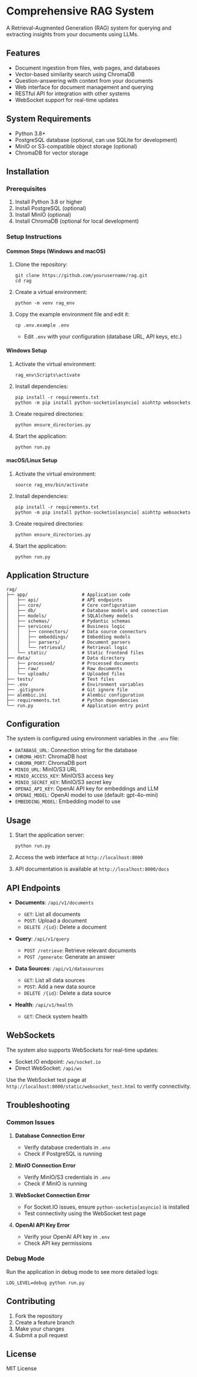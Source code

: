 # Comprehensive RAG System

A Retrieval-Augmented Generation (RAG) system for querying and extracting insights from your documents using LLMs.

## Features

- Document ingestion from files, web pages, and databases
- Vector-based similarity search using ChromaDB
- Question-answering with context from your documents
- Web interface for document management and querying
- RESTful API for integration with other systems
- WebSocket support for real-time updates

## System Requirements

- Python 3.8+ 
- PostgreSQL database (optional, can use SQLite for development)
- MinIO or S3-compatible object storage (optional)
- ChromaDB for vector storage

## Installation

### Prerequisites

1. Install Python 3.8 or higher
2. Install PostgreSQL (optional)
3. Install MinIO (optional)
4. Install ChromaDB (optional for local development)

### Setup Instructions

#### Common Steps (Windows and macOS)

1. Clone the repository:
   ```
   git clone https://github.com/yourusername/rag.git
   cd rag
   ```

2. Create a virtual environment:
   ```
   python -m venv rag_env
   ```

3. Copy the example environment file and edit it:
   ```
   cp .env.example .env
   ```
   - Edit `.env` with your configuration (database URL, API keys, etc.)

#### Windows Setup

1. Activate the virtual environment:
   ```
   rag_env\Scripts\activate
   ```

2. Install dependencies:
   ```
   pip install -r requirements.txt
   python -m pip install python-socketio[asyncio] aiohttp websockets
   ```

3. Create required directories:
   ```
   python ensure_directories.py
   ```

4. Start the application:
   ```
   python run.py
   ```

#### macOS/Linux Setup

1. Activate the virtual environment:
   ```
   source rag_env/bin/activate
   ```

2. Install dependencies:
   ```
   pip install -r requirements.txt
   python -m pip install python-socketio[asyncio] aiohttp websockets
   ```

3. Create required directories:
   ```
   python ensure_directories.py
   ```

4. Start the application:
   ```
   python run.py
   ```

## Application Structure

```
rag/
├── app/                    # Application code
│   ├── api/                # API endpoints
│   ├── core/               # Core configuration
│   ├── db/                 # Database models and connection
│   ├── models/             # SQLAlchemy models
│   ├── schemas/            # Pydantic schemas
│   ├── services/           # Business logic
│   │   ├── connectors/     # Data source connectors
│   │   ├── embeddings/     # Embedding models
│   │   ├── parsers/        # Document parsers
│   │   └── retrieval/      # Retrieval logic
│   └── static/             # Static frontend files
├── data/                   # Data directory
│   ├── processed/          # Processed documents
│   ├── raw/                # Raw documents
│   └── uploads/            # Uploaded files
├── tests/                  # Test files
├── .env                    # Environment variables
├── .gitignore              # Git ignore file
├── alembic.ini             # Alembic configuration
├── requirements.txt        # Python dependencies
└── run.py                  # Application entry point
```

## Configuration

The system is configured using environment variables in the `.env` file:

- `DATABASE_URL`: Connection string for the database
- `CHROMA_HOST`: ChromaDB host
- `CHROMA_PORT`: ChromaDB port
- `MINIO_URL`: MinIO/S3 URL
- `MINIO_ACCESS_KEY`: MinIO/S3 access key
- `MINIO_SECRET_KEY`: MinIO/S3 secret key
- `OPENAI_API_KEY`: OpenAI API key for embeddings and LLM
- `OPENAI_MODEL`: OpenAI model to use (default: gpt-4o-mini)
- `EMBEDDING_MODEL`: Embedding model to use

## Usage

1. Start the application server:
   ```
   python run.py
   ```

2. Access the web interface at `http://localhost:8000`

3. API documentation is available at `http://localhost:8000/docs`

## API Endpoints

- **Documents**: `/api/v1/documents`
  - `GET`: List all documents
  - `POST`: Upload a document
  - `DELETE /{id}`: Delete a document

- **Query**: `/api/v1/query`
  - `POST /retrieve`: Retrieve relevant documents
  - `POST /generate`: Generate an answer

- **Data Sources**: `/api/v1/datasources`
  - `GET`: List all data sources
  - `POST`: Add a new data source
  - `DELETE /{id}`: Delete a data source

- **Health**: `/api/v1/health`
  - `GET`: Check system health

## WebSockets

The system also supports WebSockets for real-time updates:

- Socket.IO endpoint: `/ws/socket.io`
- Direct WebSocket: `/api/ws`

Use the WebSocket test page at `http://localhost:8000/static/websocket_test.html` to verify connectivity.

## Troubleshooting

### Common Issues

1. **Database Connection Error**
   - Verify database credentials in `.env`
   - Check if PostgreSQL is running

2. **MinIO Connection Error**
   - Verify MinIO/S3 credentials in `.env`
   - Check if MinIO is running

3. **WebSocket Connection Error**
   - For Socket.IO issues, ensure `python-socketio[asyncio]` is installed
   - Test connectivity using the WebSocket test page

4. **OpenAI API Key Error**
   - Verify your OpenAI API key in `.env`
   - Check API key permissions

### Debug Mode

Run the application in debug mode to see more detailed logs:

```
LOG_LEVEL=debug python run.py
```

## Contributing

1. Fork the repository
2. Create a feature branch
3. Make your changes
4. Submit a pull request

## License

MIT License
